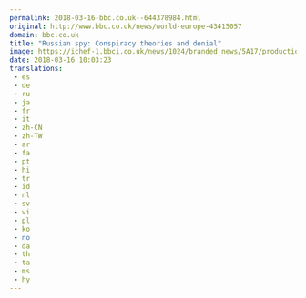```yaml
---
permalink: 2018-03-16-bbc.co.uk--644378984.html
original: http://www.bbc.co.uk/news/world-europe-43415057
domain: bbc.co.uk
title: "Russian spy: Conspiracy theories and denial"
image: https://ichef-1.bbci.co.uk/news/1024/branded_news/5A17/production/_100436032_hi045511524.jpg
date: 2018-03-16 10:03:23
translations: 
 - es
 - de
 - ru
 - ja
 - fr
 - it
 - zh-CN
 - zh-TW
 - ar
 - fa
 - pt
 - hi
 - tr
 - id
 - nl
 - sv
 - vi
 - pl
 - ko
 - no
 - da
 - th
 - ta
 - ms
 - hy
---
```


